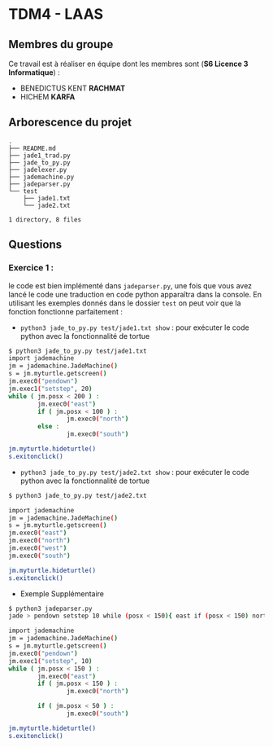 # TDM4 - LAAS

## Membres du groupe

Ce travail est à réaliser en équipe dont les membres sont (**S6 Licence 3 Informatique**) :

- BENEDICTUS KENT **RACHMAT**
- HICHEM **KARFA**

## Arborescence du projet

```
.
├── README.md
├── jade1_trad.py
├── jade_to_py.py
├── jadelexer.py
├── jademachine.py
├── jadeparser.py
└── test
    ├── jade1.txt
    └── jade2.txt

1 directory, 8 files
```

## Questions

### Exercice 1 :

le code est bien implémenté dans `jadeparser.py`, une fois que vous avez lancé le code une traduction en code python apparaîtra dans la console. En utilisant les exemples donnés dans le dossier `test` on peut voir que la fonction fonctionne parfaitement :

- `python3 jade_to_py.py test/jade1.txt show` : pour exécuter le code python avec la fonctionnalité de tortue

```bash
$ python3 jade_to_py.py test/jade1.txt
import jademachine
jm = jademachine.JadeMachine()
s = jm.myturtle.getscreen()
jm.exec0("pendown")
jm.exec1("setstep", 20)
while ( jm.posx < 200 ) :
        jm.exec0("east")
        if ( jm.posx < 100 ) :
                jm.exec0("north")
        else :
                jm.exec0("south")

jm.myturtle.hideturtle()
s.exitonclick()
```

- `python3 jade_to_py.py test/jade2.txt show` : pour exécuter le code python avec la fonctionnalité de tortue

```bash
$ python3 jade_to_py.py test/jade2.txt

import jademachine
jm = jademachine.JadeMachine()
s = jm.myturtle.getscreen()
jm.exec0("east")
jm.exec0("north")
jm.exec0("west")
jm.exec0("south")

jm.myturtle.hideturtle()
s.exitonclick()
```

- Exemple Supplémentaire

```bash
$ python3 jadeparser.py
jade > pendown setstep 10 while (posx < 150){ east if (posx < 150) north if (posx < 50) south}

import jademachine
jm = jademachine.JadeMachine()
s = jm.myturtle.getscreen()
jm.exec0("pendown")
jm.exec1("setstep", 10)
while ( jm.posx < 150 ) :
        jm.exec0("east")
        if ( jm.posx < 150 ) :
                jm.exec0("north")

        if ( jm.posx < 50 ) :
                jm.exec0("south")

jm.myturtle.hideturtle()
s.exitonclick()
```
